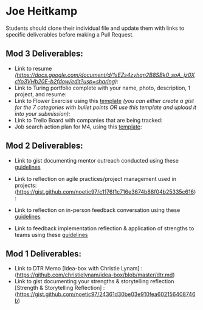 # Joe Heitkamp

Students should clone their individual file and update them with links to specific deliverables before making a Pull Request.

## Mod 3 Deliverables:

* Link to resume *(https://docs.google.com/document/d/1sEZs4zyhqn2B8SBk0_soA_jz0XcYo3VHb20E-b2fdow/edit?usp=sharing)*: 
* Link to Turing portfolio complete with your name, photo, description, 1 project, and resume:
* Link to Flower Exercise using this [template](https://github.com/turingschool/career-development-curriculum/blob/master/files/Career%20Unit%20-%20The%20Flower%20Diagram.pdf) *(you can either create a gist for the 7 categories with bullet points OR use this template and upload it into your submission):*
* Link to Trello Board with companies that are being tracked: 
* Job search action plan for M4, using this [template](https://github.com/turingschool/career-development-curriculum/blob/master/module_three/mod_4_action_plan_template.md):

## Mod 2 Deliverables:
* Link to gist documenting mentor outreach conducted using these [guidelines](https://gist.github.com/noetic97/26638b90133db85b4ed56bacb77b00e2)

* Link to reflection on agile practices/project management used in projects:  (https://gist.github.com/noetic97/c1176f1c716e3674b88f04b25335c616):

* Link to reflection on in-person feedback conversation using these [guidelines](https://gist.github.com/noetic97/3aa2c4baddd3d9e35677c033b90a7159)

* Link to feedback implementation reflection & application of strengths to teams using these [guidelines](https://gist.github.com/noetic97/41fb15d763b2f98027e486acd0393c78)

## Mod 1 Deliverables:
* Link to DTR Memo [Idea-box with Christie Lynam] : (https://github.com/christielynam/idea-box/blob/master/dtr.md)
* Link to gist documenting your strengths & storytelling reflection [Strength & Storytelling Reflection] : (https://gist.github.com/noetic97/24361d30be03e910fea602156408746b)
